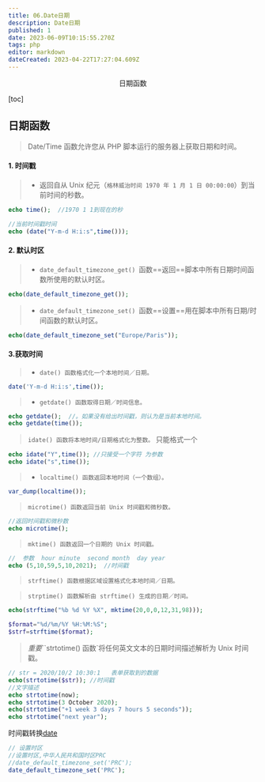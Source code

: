 ```yaml
---
title: 06.Date日期
description: Date日期
published: 1
date: 2023-06-09T10:15:55.270Z
tags: php
editor: markdown
dateCreated: 2023-04-22T17:27:04.609Z
---
```


<center>日期函数</center>

[toc]

## 日期函数

> Date/Time 函数允许您从 PHP 脚本运行的服务器上获取日期和时间。



#### 1. 时间戳

> * 返回自从 Unix 纪元（`格林威治时间 1970 年 1 月 1 日 00:00:00`）到当前时间的秒数。

```php
echo time();  //1970 1 1到现在的秒

//当前时间戳时间
echo (date("Y-m-d H:i:s",time()));
```



#### 2. 默认时区

> * `date_default_timezone_get() `函数==返回==脚本中所有日期时间函数所使用的默认时区。

```php
echo(date_default_timezone_get());
```

> * `date_default_timezone_set() `函数==设置==用在脚本中所有日期/时间函数的默认时区。

```php
echo(date_default_timezone_set("Europe/Paris"));
```



#### 3.获取时间

> * `date() 函数格式化一个本地时间／日期。`

```php
date('Y-m-d H:i:s',time());
```



> * `getdate() 函数取得日期／时间信息。` 

```php
echo getdate();  //。如果没有给出时间戳，则认为是当前本地时间。
echo getdate(time());
```



> `idate() 函数将本地时间/日期格式化为整数。` 只能格式一个

```php
echo idate("Y",time()); //只接受一个字符 为参数
echo idate("s",time());
```



> * `localtime() 函数返回本地时间（一个数组）。`

```php
var_dump(localtime());
```



> `microtime() 函数返回当前 Unix 时间戳和微秒数。`

```php
//返回时间戳和微秒数
echo microtime();
```



> `mktime() 函数返回一个日期的 Unix 时间戳。`

```php
//  参数  hour minute  second month  day year
echo (5,10,59,5,10,2021);  //时间戳
```



> ```
> strftime() 函数根据区域设置格式化本地时间／日期。
> ```

> ```
> strptime() 函数解析由 strftime() 生成的日期／时间。
> ```

```php
echo(strftime("%b %d %Y %X", mktime(20,0,0,12,31,98)));

$format="%d/%m/%Y %H:%M:%S";
$strf=strftime($format);
```



> *重要*``strtotime() 函数`将任何英文文本的日期时间描述解析为 Unix 时间戳。

```php
// str = 2020/10/2 10:30:1   表单获取到的数据
echo(strtotime($str)); //时间戳
//文字描述
echo strtotime(now);
echo strtotime(3 October 2020);
echo(strtotime("+1 week 3 days 7 hours 5 seconds"));
echo strtotime("next year");
```

时间戳转换[date](https://tool.lu/timestamp/)



```php
// 设置时区
//设置时区,中华人民共和国时区PRC
//date_default_timezone_set('PRC');
date_default_timezone_set('PRC');

```

